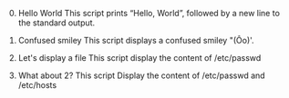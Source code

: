 0. Hello World
This script prints “Hello, World”, followed by a new line to the standard output.

1. Confused smiley 
This script displays a confused smiley "(Ôo)'.

2. Let's display a file 
This script display the content of /etc/passwd

3. What about 2? 
This script Display the content of /etc/passwd and /etc/hosts
